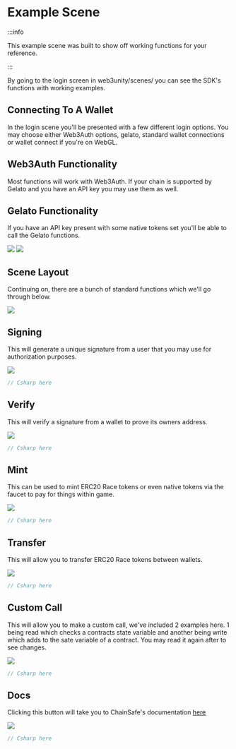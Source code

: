 ﻿---
slug: /current/example-scene
sidebar_position: 17
sidebar_label: Example Scene
---


# Example Scene

:::info

This example scene was built to show off working functions for your reference.

:::

By going to the login screen in web3unity/scenes/ you can see the SDK's functions with working examples.

## Connecting To A Wallet 
In the login scene you'll be presented with a few different login options. You may choose either Web3Auth options, gelato, standard wallet connections or wallet connect if you're on WebGL.

## Web3Auth Functionality
Most functions will work with Web3Auth. If your chain is supported by Gelato and you have an API key you may use them as well.

## Gelato Functionality
If you have an API key present with some native tokens set you'll be able to call the Gelato functions.

![](v2Assets/blockracers1.png)
![](v2Assets/blockracers18.png)

## Scene Layout
Continuing on, there are a bunch of standard functions which we'll go through below.

![](v2Assets/blockracers2.png)

## Signing
This will generate a unique signature from a user that you may use for authorization purposes.

![](v2Assets/blockracers3.png)

```csharp
// Csharp here
```

## Verify
This will verify a signature from a wallet to prove its owners address.

![](v2Assets/blockracers4.png)

```csharp
// Csharp here
```

## Mint
This can be used to mint ERC20 Race tokens or even native tokens via the faucet to pay for things within game.

![](v2Assets/blockracers5.png)

```csharp
// Csharp here
```

## Transfer
This will allow you to transfer ERC20 Race tokens between wallets.

![](v2Assets/blockracers6.png)

```csharp
// Csharp here
```

## Custom Call
This will allow you to make a custom call, we've included 2 examples here. 1 being read which checks a contracts state variable and another being write which adds to the sate variable of a contract. You may read it again after to see changes.

![](v2Assets/blockracers7.png)

```csharp
// Csharp here
```

## Docs
Clicking this button will take you to ChainSafe's documentation [here](https://docs.gaming.chainsafe.io/)

![](v2Assets/blockracers8.png)

```csharp
// Csharp here
```